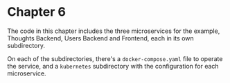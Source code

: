 Chapter 6
=======

The code in this chapter includes the three microservices for the example, Thoughts Backend, Users Backend and Frontend, each in its own subdirectory.

On each of the subdirectories, there's a `docker-compose.yaml` file to operate the service, and a `kubernetes` subdirectory with the configuration for each microservice.
